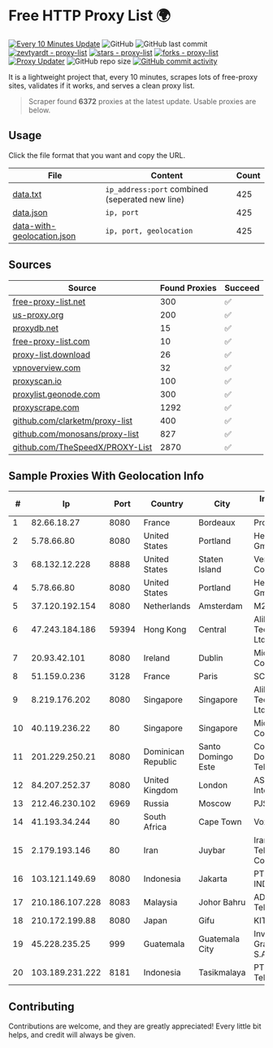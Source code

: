 
# Free HTTP Proxy List 🌍

[![Every 10 Minutes Update](https://github.com/mertguvencli/http-proxy-list/actions/workflows/main.yml/badge.svg?branch=main)](https://github.com/mertguvencli/http-proxy-list/actions/workflows/main.yml)
![GitHub](https://img.shields.io/github/license/mertguvencli/http-proxy-list)
![GitHub last commit](https://img.shields.io/github/last-commit/mertguvencli/http-proxy-list)
[![zevtyardt - proxy-list](https://img.shields.io/static/v1?label=zevtyardt&message=proxy-list&color=blue&logo=github)](https://github.com/zevtyardt/proxy-list "Go to GitHub repo")
[![stars - proxy-list](https://img.shields.io/github/stars/zevtyardt/proxy-list?style=social)](https://github.com/zevtyardt/proxy-list)
[![forks - proxy-list](https://img.shields.io/github/forks/zevtyardt/proxy-list?style=social)](https://github.com/zevtyardt/proxy-list)
[![Proxy Updater](https://github.com/zevtyardt/proxy-list/workflows/Proxy%20Updater/badge.svg)](https://github.com/zevtyardt/proxy-list/actions?query=workflow:"Proxy+Updater")
![GitHub repo size](https://img.shields.io/github/repo-size/zevtyardt/proxy-list)
[![GitHub commit activity](https://img.shields.io/github/commit-activity/m/zevtyardt/proxy-list?logo=commits)](https://github.com/zevtyardt/proxy-list/commits/main)

It is a lightweight project that, every 10 minutes, scrapes lots of free-proxy sites, validates if it works, and serves a clean proxy list.

> Scraper found **6372** proxies at the latest update. Usable proxies are below.

## Usage

Click the file format that you want and copy the URL.

|File|Content|Count|
|----|-------|-----|
|[data.txt](https://raw.githubusercontent.com/mertguvencli/http-proxy-list/main/proxy-list/data.txt)|`ip_address:port` combined (seperated new line)|425|
|[data.json](https://raw.githubusercontent.com/mertguvencli/http-proxy-list/main/proxy-list/data.json)|`ip, port`|425|
|[data-with-geolocation.json](https://raw.githubusercontent.com/mertguvencli/http-proxy-list/main/proxy-list/data-with-geolocation.json)|`ip, port, geolocation`|425|

## Sources

|Source|Found Proxies|Succeed|
|------|-------------|-------|
|[free-proxy-list.net](https://free-proxy-list.net)|300|✅|
|[us-proxy.org](https://www.us-proxy.org)|200|✅|
|[proxydb.net](http://proxydb.net)|15|✅|
|[free-proxy-list.com](https://free-proxy-list.com/?page=&port=&type%5B%5D=http&type%5B%5D=https&up_time=0&search=Search)|10|✅|
|[proxy-list.download](https://www.proxy-list.download/HTTP)|26|✅|
|[vpnoverview.com](https://vpnoverview.com/privacy/anonymous-browsing/free-proxy-servers)|32|✅|
|[proxyscan.io](https://www.proxyscan.io)|100|✅|
|[proxylist.geonode.com](https://proxylist.geonode.com/api/proxy-list?limit=300&page=1&sort_by=lastChecked&sort_type=desc&protocols=http,https)|300|✅|
|[proxyscrape.com](https://api.proxyscrape.com/v2/?request=displayproxies&protocol=http&timeout=10000&country=all&ssl=all&anonymity=all)|1292|✅|
|[github.com/clarketm/proxy-list](https://raw.githubusercontent.com/clarketm/proxy-list/master/proxy-list-raw.txt)|400|✅|
|[github.com/monosans/proxy-list](https://raw.githubusercontent.com/monosans/proxy-list/main/proxies/http.txt)|827|✅|
|[github.com/TheSpeedX/PROXY-List](https://raw.githubusercontent.com/TheSpeedX/PROXY-List/master/http.txt)|2870|✅|


## Sample Proxies With Geolocation Info

|#|Ip|Port|Country|City|Internet Service Provider|
|-|--|----|-------|----|-------------------------|
|1|82.66.18.27|8080|France|Bordeaux|Proxad / Free SAS|
|2|5.78.66.80|8080|United States|Portland|Hetzner Online GmbH|
|3|68.132.12.228|8888|United States|Staten Island|Verizon Communications|
|4|5.78.66.80|8080|United States|Portland|Hetzner Online GmbH|
|5|37.120.192.154|8080|Netherlands|Amsterdam|M247 Europe SRL|
|6|47.243.184.186|59394|Hong Kong|Central|Alibaba (US) Technology Co., Ltd.|
|7|20.93.42.101|8080|Ireland|Dublin|Microsoft Corporation|
|8|51.159.0.236|3128|France|Paris|SCALEWAY|
|9|8.219.176.202|8080|Singapore|Singapore|Alibaba (US) Technology Co., Ltd.|
|10|40.119.236.22|80|Singapore|Singapore|Microsoft Corporation|
|11|201.229.250.21|8080|Dominican Republic|Santo Domingo Este|Compañía Dominicana de Teléfonos S. A.|
|12|84.207.252.37|8080|United Kingdom|London|AS13237 International|
|13|212.46.230.102|6969|Russia|Moscow|PJSC "Vimpelcom"|
|14|41.193.34.244|80|South Africa|Cape Town|Vox Telecom|
|15|2.179.193.146|80|Iran|Juybar|Iran Telecommunication Company PJS|
|16|103.121.149.69|8080|Indonesia|Jakarta|PT EMERIO INDONESIA|
|17|210.186.107.228|8083|Malaysia|Johor Bahru|ADSL Streamyx Telekom Malaysia|
|18|210.172.199.88|8080|Japan|Gifu|KITAGATA|
|19|45.228.235.25|999|Guatemala|Guatemala City|Inversiones Grajeda Andrade S.A|
|20|103.189.231.222|8181|Indonesia|Tasikmalaya|PT Media Access Telematika|



## Contributing

Contributions are welcome, and they are greatly appreciated! Every
little bit helps, and credit will always be given.

